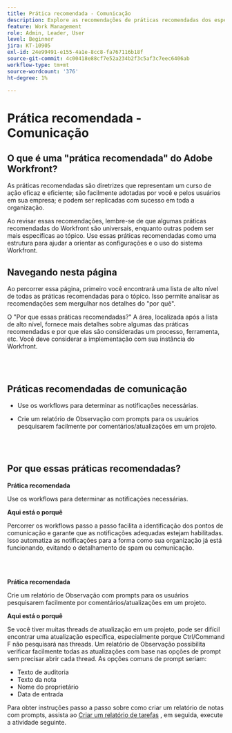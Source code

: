 ```yaml
---
title: Prática recomendada - Comunicação
description: Explore as recomendações de práticas recomendadas dos especialistas da Adobe Workfront sobre como configurar e gerenciar notificações de comunicação no Workfront.
feature: Work Management
role: Admin, Leader, User
level: Beginner
jira: KT-10905
exl-id: 24e99491-e155-4a1e-8cc8-fa767116b18f
source-git-commit: 4c00418e88cf7e52a234b2f3c5af3c7eec6406ab
workflow-type: tm+mt
source-wordcount: '376'
ht-degree: 1%

---
```


# Prática recomendada - Comunicação

## O que é uma &quot;prática recomendada&quot; do Adobe Workfront?

As práticas recomendadas são diretrizes que representam um curso de ação eficaz e eficiente; são facilmente adotadas por você e pelos usuários em sua empresa; e podem ser replicadas com sucesso em toda a organização.

Ao revisar essas recomendações, lembre-se de que algumas práticas recomendadas do Workfront são universais, enquanto outras podem ser mais específicas ao tópico. Use essas práticas recomendadas como uma estrutura para ajudar a orientar as configurações e o uso do sistema Workfront.

## Navegando nesta página

Ao percorrer essa página, primeiro você encontrará uma lista de alto nível de todas as práticas recomendadas para o tópico. Isso permite analisar as recomendações sem mergulhar nos detalhes do &quot;por quê&quot;.

O &quot;Por que essas práticas recomendadas?&quot; A área, localizada após a lista de alto nível, fornece mais detalhes sobre algumas das práticas recomendadas e por que elas são consideradas um processo, ferramenta, etc. Você deve considerar a implementação com sua instância do Workfront.

</br>
</br>

## Práticas recomendadas de comunicação

* Use os workflows para determinar as notificações necessárias.

* Crie um relatório de Observação com prompts para os usuários pesquisarem facilmente por comentários/atualizações em um projeto.

</br>
</br>

## Por que essas práticas recomendadas?

**Prática recomendada**

Use os workflows para determinar as notificações necessárias.

**Aqui está o porquê**

Percorrer os workflows passo a passo facilita a identificação dos pontos de comunicação e garante que as notificações adequadas estejam habilitadas. Isso automatiza as notificações para a forma como sua organização já está funcionando, evitando o detalhamento de spam ou comunicação.

</br>
</br>


**Prática recomendada**

Crie um relatório de Observação com prompts para os usuários pesquisarem facilmente por comentários/atualizações em um projeto.



**Aqui está o porquê**

Se você tiver muitas threads de atualização em um projeto, pode ser difícil encontrar uma atualização específica, especialmente porque Ctrl/Command F não pesquisará nas threads. Um relatório de Observação possibilita verificar facilmente todas as atualizações com base nas opções de prompt sem precisar abrir cada thread. As opções comuns de prompt seriam:

* Texto de auditoria
* Texto da nota
* Nome do proprietário
* Data de entrada

Para obter instruções passo a passo sobre como criar um relatório de notas com prompts, assista ao [Criar um relatório de tarefas](https://experienceleague.adobe.com/docs/workfront-learn/tutorials-workfront/reporting/basic-reporting/create-a-task-report.html) , em seguida, execute a atividade seguinte.

